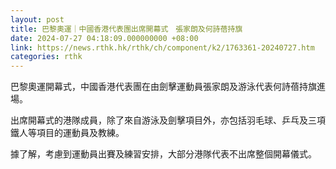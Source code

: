 ```yaml
---
layout: post
title: 巴黎奧運｜中國香港代表團出席開幕式　張家朗及何詩蓓持旗
date: 2024-07-27 04:18:09.000000000 +08:00
link: https://news.rthk.hk/rthk/ch/component/k2/1763361-20240727.htm
categories: rthk
---
```


巴黎奧運開幕式，中國香港代表團在由劍擊運動員張家朗及游泳代表何詩蓓持旗進場。

出席開幕式的港隊成員，除了來自游泳及劍擊項目外，亦包括羽毛球、乒乓及三項鐵人等項目的運動員及教練。

據了解，考慮到運動員出賽及練習安排，大部分港隊代表不出席整個開幕儀式。
